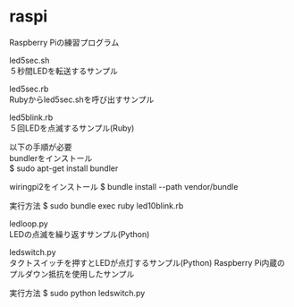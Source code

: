 # raspi
Raspberry Piの練習プログラム

led5sec.sh  
５秒間LEDを転送するサンプル

led5sec.rb  
Rubyからled5sec.shを呼び出すサンプル

led5blink.rb  
５回LEDを点滅するサンプル(Ruby)

  以下の手順が必要  
  bundlerをインストール  
  $ sudo apt-get install bundler

  wiringpi2をインストール
  $ bundle install --path vendor/bundle

  実行方法
  $ sudo bundle exec ruby led10blink.rb


ledloop.py  
LEDの点滅を繰り返すサンプル(Python)

ledswitch.py  
タクトスイッチを押すとLEDが点灯するサンプル(Python)
Raspberry Pi内蔵のプルダウン抵抗を使用したサンプル

  実行方法
  $ sudo python ledswitch.py

